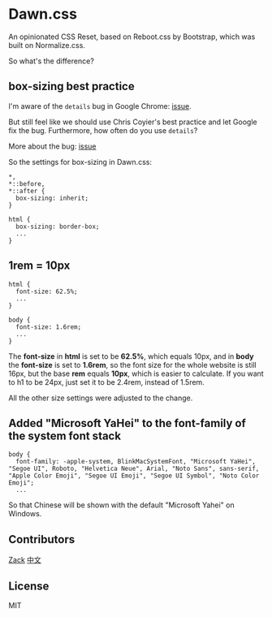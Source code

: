 # Dawn.css

An opinionated CSS Reset, based on Reboot.css by Bootstrap, which was built on Normalize.css.

So what's the difference?

## box-sizing best practice

I'm aware of the `details` bug in Google Chrome: [issue](https://github.com/twbs/bootstrap/issues/22872).

But still feel like we should use Chris Coyier's best practice and let Google fix the bug. Furthermore, how often do you use `details`?

More about the bug: [issue](https://bugs.chromium.org/p/chromium/issues/detail?id=589475)

So the settings for box-sizing in Dawn.css:

```
*,
*::before,
*::after {
  box-sizing: inherit;
}

html {
  box-sizing: border-box;
  ...
}
```

## 1rem = 10px

```
html {
  font-size: 62.5%;
  ...
}

body {
  font-size: 1.6rem;
  ...
}
```

The **font-size** in **html** is set to be **62.5%**, which equals 10px, and in **body** the **font-size** is set to **1.6rem**, so the font size for the whole website is still 16px, but the base **rem** equals **10px**, which is easier to calculate. If you want to h1 to be 24px, just set it to be 2.4rem, instead of 1.5rem.

All the other size settings were adjusted to the change.

## Added "Microsoft YaHei" to the font-family of the system font stack

```
body {
  font-family: -apple-system, BlinkMacSystemFont, "Microsoft YaHei", "Segoe UI", Roboto, "Helvetica Neue", Arial, "Noto Sans", sans-serif, "Apple Color Emoji", "Segoe UI Emoji", "Segoe UI Symbol", "Noto Color Emoji";
  ...
```

So that Chinese will be shown with the default "Microsoft Yahei" on Windows.

## Contributors
[Zack](https://atzack.com)
[中文](https://zacklive.com/dawn-css/)

## License
MIT